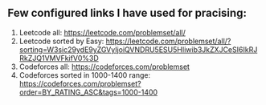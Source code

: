 ## Few configured links I have used for pracising:
1. Leetcode all: https://leetcode.com/problemset/all/
2. Leetcode sorted by Easy: https://leetcode.com/problemset/all/?sorting=W3sic29ydE9yZGVyIjoiQVNDRU5ESU5HIiwib3JkZXJCeSI6IkRJRkZJQ1VMVFkifV0%3D
3. Codeforces all: https://codeforces.com/problemset
4. Codeforces sorted in 1000-1400 range: https://codeforces.com/problemset?order=BY_RATING_ASC&tags=1000-1400

